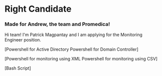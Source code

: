 # Right Candidate
### Made for Andrew, the team and Promedica!

Hi team! I'm Patrick Magpantay and I am applying for the Monitoring Engineer position.

[Powershell for Active Directory
Powershell for Domain Controller]

[Powershell for monitoring using XML
Powershell for monitoring using CSV]

[Bash Script]
